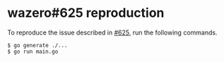 # wazero#625 reproduction
To reproduce the issue described in [#625](https://github.com/tetratelabs/wazero/issues/625), run the following commands.

    $ go generate ./...
    $ go run main.go
